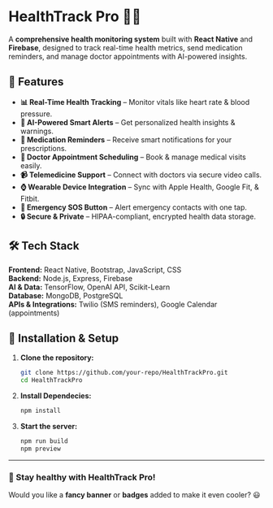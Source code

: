 # HealthTrack Pro 🚀🏥

A **comprehensive health monitoring system** built with **React Native** and **Firebase**, designed to track real-time health metrics, send medication reminders, and manage doctor appointments with AI-powered insights.

## 🌟 Features

- **📊 Real-Time Health Tracking** – Monitor vitals like heart rate & blood pressure.
- **🤖 AI-Powered Smart Alerts** – Get personalized health insights & warnings.
- **💊 Medication Reminders** – Receive smart notifications for your prescriptions.
- **📅 Doctor Appointment Scheduling** – Book & manage medical visits easily.
- **📹 Telemedicine Support** – Connect with doctors via secure video calls.
- **⌚ Wearable Device Integration** – Sync with Apple Health, Google Fit, & Fitbit.
- **🚨 Emergency SOS Button** – Alert emergency contacts with one tap.
- **🔒 Secure & Private** – HIPAA-compliant, encrypted health data storage.

## 🛠️ Tech Stack

**Frontend:** React Native, Bootstrap, JavaScript, CSS  
**Backend:** Node.js, Express, Firebase  
**AI & Data:** TensorFlow, OpenAI API, Scikit-Learn  
**Database:** MongoDB, PostgreSQL  
**APIs & Integrations:** Twilio (SMS reminders), Google Calendar (appointments)

## 🚀 Installation & Setup

1. **Clone the repository:**
   ```bash
   git clone https://github.com/your-repo/HealthTrackPro.git
   cd HealthTrackPro
   ```
2. **Install Dependecies:**
   ```bash
   npm install
   ```
3. **Start the server:**
   ```bash
   npm run build
   npm preview
   ```
---
### 🚀 Stay healthy with HealthTrack Pro!

Would you like a **fancy banner** or **badges** added to make it even cooler? 😃
